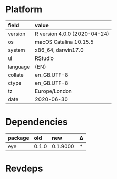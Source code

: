 # Platform

|field    |value                        |
|:--------|:----------------------------|
|version  |R version 4.0.0 (2020-04-24) |
|os       |macOS Catalina 10.15.5       |
|system   |x86_64, darwin17.0           |
|ui       |RStudio                      |
|language |(EN)                         |
|collate  |en_GB.UTF-8                  |
|ctype    |en_GB.UTF-8                  |
|tz       |Europe/London                |
|date     |2020-06-30                   |

# Dependencies

|package |old   |new      |Δ  |
|:-------|:-----|:--------|:--|
|eye     |0.1.0 |0.1.9000 |*  |

# Revdeps

